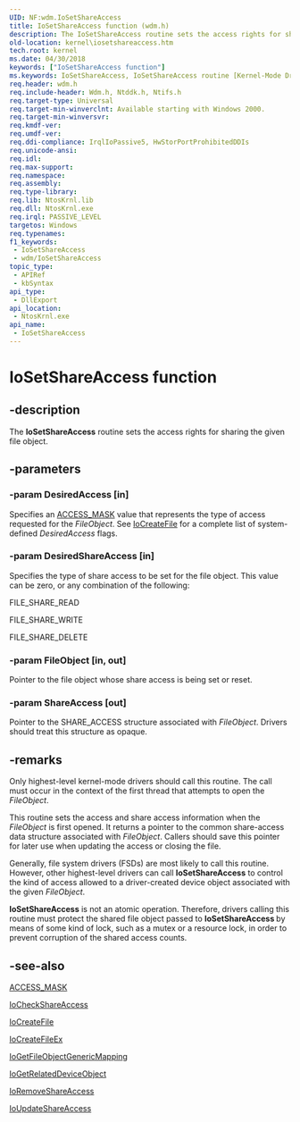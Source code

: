```yaml
---
UID: NF:wdm.IoSetShareAccess
title: IoSetShareAccess function (wdm.h)
description: The IoSetShareAccess routine sets the access rights for sharing the given file object.
old-location: kernel\iosetshareaccess.htm
tech.root: kernel
ms.date: 04/30/2018
keywords: ["IoSetShareAccess function"]
ms.keywords: IoSetShareAccess, IoSetShareAccess routine [Kernel-Mode Driver Architecture], k104_c7e9d7db-409a-4385-963b-61b5c96c1ffa.xml, kernel.iosetshareaccess, wdm/IoSetShareAccess
req.header: wdm.h
req.include-header: Wdm.h, Ntddk.h, Ntifs.h
req.target-type: Universal
req.target-min-winverclnt: Available starting with Windows 2000.
req.target-min-winversvr: 
req.kmdf-ver: 
req.umdf-ver: 
req.ddi-compliance: IrqlIoPassive5, HwStorPortProhibitedDDIs
req.unicode-ansi: 
req.idl: 
req.max-support: 
req.namespace: 
req.assembly: 
req.type-library: 
req.lib: NtosKrnl.lib
req.dll: NtosKrnl.exe
req.irql: PASSIVE_LEVEL
targetos: Windows
req.typenames: 
f1_keywords:
 - IoSetShareAccess
 - wdm/IoSetShareAccess
topic_type:
 - APIRef
 - kbSyntax
api_type:
 - DllExport
api_location:
 - NtosKrnl.exe
api_name:
 - IoSetShareAccess
---
```


# IoSetShareAccess function


## -description

The <b>IoSetShareAccess</b> routine sets the access rights for sharing the given file object.

## -parameters

### -param DesiredAccess [in]


Specifies an <a href="/windows-hardware/drivers/kernel/access-mask">ACCESS_MASK</a> value that represents the type of access requested for the <i>FileObject</i>. See <a href="/windows-hardware/drivers/ddi/wdm/nf-wdm-iocreatefile">IoCreateFile</a> for a complete list of system-defined <i>DesiredAccess </i>flags.

### -param DesiredShareAccess [in]


Specifies the type of share access to be set for the file object. This value can be zero, or any combination of the following:

FILE_SHARE_READ

FILE_SHARE_WRITE

FILE_SHARE_DELETE

### -param FileObject [in, out]


Pointer to the file object whose share access is being set or reset.

### -param ShareAccess [out]


Pointer to the SHARE_ACCESS structure associated with <i>FileObject</i>. Drivers should treat this structure as opaque.

## -remarks

Only highest-level kernel-mode drivers should call this routine. The call must occur in the context of the first thread that attempts to open the <i>FileObject</i>.

This routine sets the access and share access information when the <i>FileObject</i> is first opened. It returns a pointer to the common share-access data structure associated with <i>FileObject</i>. Callers should save this pointer for later use when updating the access or closing the file.

Generally, file system drivers (FSDs) are most likely to call this routine. However, other highest-level drivers can call <b>IoSetShareAccess</b> to control the kind of access allowed to a driver-created device object associated with the given <i>FileObject</i>.

<b>IoSetShareAccess</b> is not an atomic operation. Therefore, drivers calling this routine must protect the shared file object passed to <b>IoSetShareAccess </b>by means of some kind of lock, such as a mutex or a resource lock, in order to prevent corruption of the shared access counts.

## -see-also

<a href="/windows-hardware/drivers/kernel/access-mask">ACCESS_MASK</a>



<a href="/windows-hardware/drivers/ddi/wdm/nf-wdm-iocheckshareaccess">IoCheckShareAccess</a>



<a href="/windows-hardware/drivers/ddi/wdm/nf-wdm-iocreatefile">IoCreateFile</a>



<a href="/windows-hardware/drivers/ddi/ntddk/nf-ntddk-iocreatefileex">IoCreateFileEx</a>



<a href="/windows-hardware/drivers/ddi/ntddk/nf-ntddk-iogetfileobjectgenericmapping">IoGetFileObjectGenericMapping</a>



<a href="/windows-hardware/drivers/ddi/wdm/nf-wdm-iogetrelateddeviceobject">IoGetRelatedDeviceObject</a>



<a href="/windows-hardware/drivers/ddi/wdm/nf-wdm-ioremoveshareaccess">IoRemoveShareAccess</a>



<a href="/windows-hardware/drivers/ddi/wdm/nf-wdm-ioupdateshareaccess">IoUpdateShareAccess</a>
